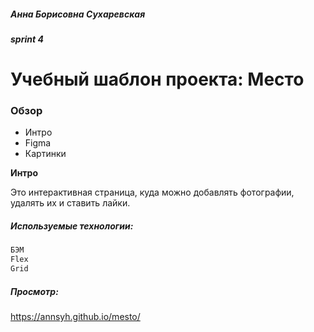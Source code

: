 
##### Анна Борисовна Сухаревская  
##### sprint 4  
# Учебный шаблон проекта: Место

### Обзор
* Интро
* Figma
* Картинки

**Интро**

Это интерактивная страница, куда можно добавлять фотографии, удалять их и ставить лайки.

##### Используемые технологии:
```sh
БЭМ
Flex
Grid

```

##### Просмотр:
https://annsyh.github.io/mesto/
